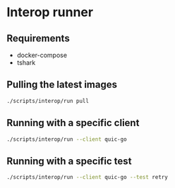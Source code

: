 # Interop runner

## Requirements

* docker-compose
* tshark

## Pulling the latest images

```bash
./scripts/interop/run pull
```

## Running with a specific client

```bash
./scripts/interop/run --client quic-go
```

## Running with a specific test

```bash
./scripts/interop/run --client quic-go --test retry
```

